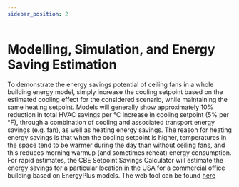 ```yaml
---
sidebar_position: 2
---
```


# Modelling, Simulation, and Energy Saving Estimation
To demonstrate the energy savings potential of ceiling fans in a whole building energy model, simply
increase the cooling setpoint based on the estimated cooling effect for the considered scenario, while
maintaining the same heating setpoint. Models will generally show approximately 10% reduction in total
HVAC savings per °C increase in cooling setpoint (5% per °F), through a combination of cooling and
associated transport energy savings (e.g. fan), as well as heating energy savings. The reason for heating
energy savings is that when the cooling setpoint is higher, temperatures in the space tend to be warmer
during the day than without ceiling fans, and this reduces morning warmup (and sometimes reheat)
energy consumption. For rapid estimates, the CBE Setpoint Savings Calculator will estimate the energy
savings for a particular location in the USA for a commercial office building based on EnergyPlus models.
The web tool can be found [here](https://cbe.berkeley.edu/research/setpoint-energy-savings-calculator/)
